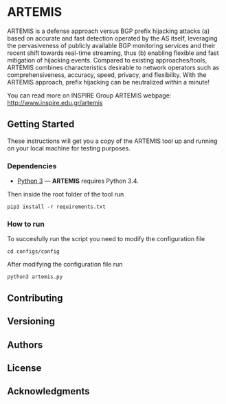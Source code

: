 # ARTEMIS

ARTEMIS is a defense approach versus BGP prefix hijacking attacks (a) based on accurate and fast detection operated by the AS itself, leveraging the pervasiveness of publicly available BGP monitoring services and their recent shift towards real-time streaming, thus (b) enabling flexible and fast mitigation of hijacking events. Compared to existing approaches/tools, ARTEMIS combines characteristics desirable to network operators such as comprehensiveness, accuracy, speed, privacy, and flexibility. With the ARTEMIS approach, prefix hijacking can be neutralized within a minute!

You can read more on INSPIRE Group ARTEMIS webpage: http://www.inspire.edu.gr/artemis

## Getting Started

These instructions will get you a copy of the ARTEMIS tool up and running on your local machine for testing purposes.

### Dependencies

* [Python 3](https://www.python.org/downloads/)   —  **ARTEMIS** requires Python 3.4.

Then inside the root folder of the tool run
```
pip3 install -r requirements.txt
```
### How to run

To succesfully run the script you need to modify the configuration file

```
cd configs/config
```

After modifying the configuration file run

```
python3 artemis.py
```


## Contributing


## Versioning


## Authors


## License



## Acknowledgments

